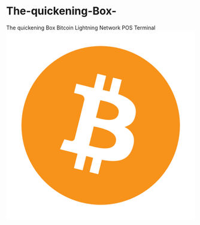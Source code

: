 # The-quickening-Box-
 The quickening Box Bitcoin Lightning Network POS Terminal
![bitcoin](https://github.com/cryptonobo/Some-LOGO-/blob/master/Bitcoin.png)
